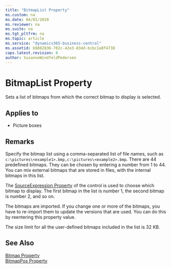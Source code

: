 ```yaml
---
title: "BitmapList Property"
ms.custom: na
ms.date: 04/01/2020
ms.reviewer: na
ms.suite: na
ms.tgt_pltfrm: na
ms.topic: article
ms.service: "dynamics365-business-central"
ms.assetid: b9882836-702c-42e3-834d-bcbc1a8f4738
caps.latest.revision: 8
author: SusanneWindfeldPedersen
---
```


# BitmapList Property
Sets a list of bitmaps from which the correct bitmap to display is selected.  
  
## Applies to  
- Picture boxes  
  
## Remarks  
Specify the bitmap list using a comma-separated list of file names, such as `c:\pictures\<example1>.bmp,c:\pictures\<example2>.bmp`. There are 44 predefined bitmaps. They can be chosen by entering a number from 1 to 44. You can mix external bitmaps that are stored in files, with the internal bitmaps in this list.  
  
The [SourceExpression Property](devenv-sourceexpr-property.md) of the control is used to choose which bitmap to display. The first bitmap in the list is number 1, the second bitmap is number 2, and so on.  
  
The bitmaps are imported. If you change one or more of the bitmaps, you have to re-import them to update the versions that are used. You can do this by reentering this property value.  
  
The size limit for all the user-defined bitmaps included in the list is 32 KB.  
  
## See Also  
 [Bitmap Property](devenv-bitmap-property.md)   
 [BitmapPos Property](devenv-bitmappos-property.md)